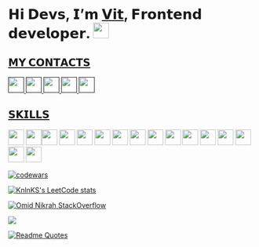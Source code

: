 <h1 align="left">𝗛𝗶 𝗗𝗲𝘃𝘀, 𝗜’𝗺 <a href="#">𝗩𝗶𝘁</a>, 𝗙𝗿𝗼𝗻𝘁𝗲𝗻𝗱 𝗱𝗲𝘃𝗲𝗹𝗼𝗽𝗲𝗿.
<img src="https://github.com/blackcater/blackcater/raw/main/images/Hi.gif" height="32"/></h1>
<h3></h3>
<h2><a href="#">𝗠𝗬 𝗖𝗢𝗡𝗧𝗔𝗖𝗧𝗦</a></h2>
<a href=""><img height="32" width="32" src="https://cdn.simpleicons.org/google" /> </a> <a href=""><img height="32" width="32" src="https://cdn.simpleicons.org/mail.ru" /> </a> <a href=""><img height="32" width="32" src="https://cdn.simpleicons.org/instagram" /> </a> <a href=""><img height="32" width="32" src="https://cdn.simpleicons.org/telegram" /> </a> <a href=""><img height="32" width="32" src="https://cdn.simpleicons.org/linkedin" /> </a>


<h3></h3>

<h2><a href="#">𝗦𝗞𝗜𝗟𝗟𝗦</a></h2>

<img height="32" width="32" src="https://cdn.simpleicons.org/HTML5" /> <img height="32" width="32" src="https://cdn.simpleicons.org/CSS3" /><img height="32" width="32" src="https://cdn.simpleicons.org/tailwindcss" /> <img height="32" width="32" src="https://cdn.simpleicons.org/javascript" /> <img height="32" width="32" src="https://cdn.simpleicons.org/typescript" /> <img height="32" width="32" src="https://cdn.simpleicons.org/jquery" /> <img height="32" width="32" src="https://cdn.simpleicons.org/react" /> <img height="32" width="32" src="https://cdn.simpleicons.org/node.js" /> <img height="32" width="32" src="https://cdn.simpleicons.org/webstorm" /> <img height="32" width="32" src="https://cdn.simpleicons.org/visualstudio" /> <img height="32" width="32" src="https://cdn.simpleicons.org/figma" /> <img height="32" width="32" src="https://cdn.simpleicons.org/adobephotoshop" /> <img height="32" width="32" src="https://cdn.simpleicons.org/adobexd" /> <img height="32" width="32" src="https://cdn.simpleicons.org/adobeillustrator" /> <img height="32" width="32" src="https://cdn.simpleicons.org/adobeaftereffects" /> <img height="32" width="32" src="https://cdn.simpleicons.org/adobepremierepro" />


[![codewars](https://www.codewars.com/users/Oiotoo/badges/large)](https://www.codewars.com/users/Oiotoo)   

[![KnlnKS's LeetCode stats](https://leetcode-stats-six.vercel.app/api?username=KnlnKS&theme=dark)](https://github.com/KnlnKS/leetcode-stats)

[![Omid Nikrah StackOverflow](https://github-readme-stackoverflow.vercel.app/?userID=6558042&theme=dark)](https://stackoverflow.com/users/6558042/omid-nikrah)  


![](https://github-profile-summary-cards.vercel.app/api/cards/stats?username=oiotoo&theme=solarized_dark)

[![Readme Quotes](https://quotes-github-readme.vercel.app/api?type=horizontal&theme=dark?quote=yes)](https://github.com/piyushsuthar/github-readme-quotes)


